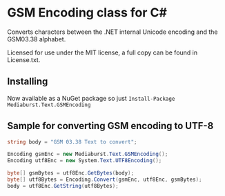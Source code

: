 # GSM Encoding class for C# #

Converts characters between the .NET internal Unicode encoding and the GSM03.38 alphabet.

Licensed for use under the MIT license, a full copy can be found in License.txt.

## Installing

Now available as a NuGet package so just ```Install-Package Mediaburst.Text.GSMEncoding```

## Sample for converting GSM encoding to UTF-8

```csharp
string body = "GSM 03.38 Text to convert";

Encoding gsmEnc = new Mediaburst.Text.GSMEncoding();
Encoding utf8Enc = new System.Text.UTF8Encoding();

byte[] gsmBytes = utf8Enc.GetBytes(body);
byte[] utf8Bytes = Encoding.Convert(gsmEnc, utf8Enc, gsmBytes);
body = utf8Enc.GetString(utf8Bytes);
```
